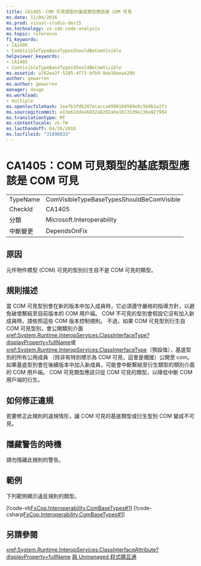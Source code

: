 ```yaml
---
title: CA1405：COM 可見類型的基底類型應該是 COM 可見
ms.date: 11/04/2016
ms.prod: visual-studio-dev15
ms.technology: vs-ide-code-analysis
ms.topic: reference
f1_keywords:
- CA1405
- ComVisibleTypeBaseTypesShouldBeComVisible
helpviewer_keywords:
- CA1405
- ComVisibleTypeBaseTypesShouldBeComVisible
ms.assetid: a762ea2f-5285-4f73-bfb9-9eb10aea4290
author: gewarren
ms.author: gewarren
manager: douge
ms.workload:
- multiple
ms.openlocfilehash: 1eefb3fdb207ecacca4998168509e8c5b9b1a2f1
ms.sourcegitcommit: e13e61ddea6032a8282abe16131d9e136a927984
ms.translationtype: MT
ms.contentlocale: zh-TW
ms.lasthandoff: 04/26/2018
ms.locfileid: "31898833"
---
```

# <a name="ca1405-com-visible-type-base-types-should-be-com-visible"></a>CA1405：COM 可見類型的基底類型應該是 COM 可見
|||
|-|-|
|TypeName|ComVisibleTypeBaseTypesShouldBeComVisible|
|CheckId|CA1405|
|分類|Microsoft.Interoperability|
|中斷變更|DependsOnFix|

## <a name="cause"></a>原因
 元件物件模型 (COM) 可見的型別衍生自不是 COM 可見的類型。

## <a name="rule-description"></a>規則描述
 當 COM 可見型別會在新的版本中加入成員時，它必須遵守嚴格的指導方針，以避免破壞繫結至目前版本的 COM 用戶端。 COM 不可見的型別會假設它沒有加入新成員時，請依照這些 COM 版本控制規則。 不過，如果 COM 可見型別衍生自 COM 可見型別，會公開類別介面<xref:System.Runtime.InteropServices.ClassInterfaceType?displayProperty=fullName>或<xref:System.Runtime.InteropServices.ClassInterfaceType>（預設值），基底型別的所有公用成員 （除非有特別標示為 COM 可見，這會是備援）公開至 com。 如果基底型別會在後續版本中加入新成員，可能會中斷繫結至衍生類型的類別介面的 COM 用戶端。 COM 可見類型應該只從 COM 可見的類型，以降低中斷 COM 用戶端的衍生。

## <a name="how-to-fix-violations"></a>如何修正違規
 若要修正此規則的違規情形，讓 COM 可見的基底類型或衍生型別 COM 變成不可見。

## <a name="when-to-suppress-warnings"></a>隱藏警告的時機
 請勿隱藏此規則的警告。

## <a name="example"></a>範例
 下列範例顯示違反規則的類型。

 [!code-vb[FxCop.Interoperability.ComBaseTypes#1](../code-quality/codesnippet/VisualBasic/ca1405-com-visible-type-base-types-should-be-com-visible_1.vb)]
 [!code-csharp[FxCop.Interoperability.ComBaseTypes#1](../code-quality/codesnippet/CSharp/ca1405-com-visible-type-base-types-should-be-com-visible_1.cs)]

## <a name="see-also"></a>另請參閱
 <xref:System.Runtime.InteropServices.ClassInterfaceAttribute?displayProperty=fullName> [與 Unmanaged 程式碼互通](/dotnet/framework/interop/index)